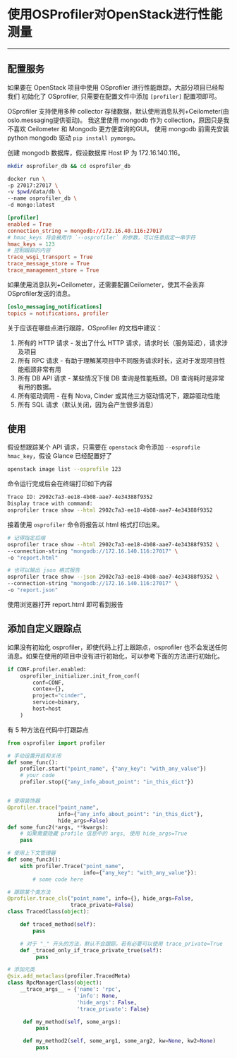 # 使用OSProfiler对OpenStack进行性能测量

---

## 配置服务

如果要在 OpenStack 项目中使用 OSprofiler 进行性能跟踪，大部分项目已经帮我们
初始化了 OSprofiler, 只需要在配置文件中添加 `[profiler]` 配置项即可。

OSprofiler 支持使用多种 collector 存储数据，默认使用消息队列+Ceilometer(由oslo.messaging提供驱动)。
我这里使用 mongodb 作为 collection，原因只是我不喜欢 Ceilometer 和 Mongodb 更方便查询的GUI。
使用 mongodb 前需先安装 python mongodb 驱动 `pip install pymongo`。

创建 mongodb 数据库，假设数据库 Host IP 为 172.16.140.116。

```bash
mkdir osprofiler_db && cd osprofiler_db

docker run \
-p 27017:27017 \
-v $pwd/data/db \
--name osprofiler_db \
-d mongo:latest
```

```conf
[profiler]
enabled = True
connection_string = mongodb://172.16.40.116:27017
# hmac_keys 将会被用作 `--osprofiler` 的参数，可以任意指定一串字符
hmac_keys = 123
# 控制跟踪的内容
trace_wsgi_transport = True
trace_message_store = True
trace_management_store = True
```

如果使用消息队列+Ceilometer，还需要配置Ceilometer，使其不会丢弃OSprofiler发送的消息。

```conf
[oslo_messaging_notifications]
topics = notifications, profiler
```

关于应该在哪些点进行跟踪，OSprofiler 的文档中建议：

1. 所有的 HTTP 请求 - 发出了什么 HTTP 请求，请求时长（服务延迟），请求涉及项目
2. 所有 RPC 请求 - 有助于理解某项目中不同服务请求时长，这对于发现项目性能瓶颈非常有用
3. 所有 DB API 请求 - 某些情况下慢 DB 查询是性能瓶颈。DB 查询耗时是非常有用的数据。
4. 所有驱动调用 - 在有 Nova, Cinder 或其他三方驱动情况下，跟踪驱动性能
5. 所有 SQL 请求（默认关闭，因为会产生很多消息）

## 使用

假设想跟踪某个 API 请求，只需要在 `openstack` 命令添加 `--osprofile hmac_key`，假设 Glance 已经配置好了

```bash
openstack image list --osprofile 123
```

命令运行完成后会在终端打印如下内容

```bash
Trace ID: 2902c7a3-ee18-4b08-aae7-4e34388f9352
Display trace with command:
osprofiler trace show --html 2902c7a3-ee18-4b08-aae7-4e34388f9352
```

接着使用 `osprofiler` 命令将报告以 html 格式打印出来。

```bash
# 记得指定后端
osprofiler trace show --html 2902c7a3-ee18-4b08-aae7-4e34388f9352 \
--connection-string "mongodb://172.16.140.116:27017" \
-o "report.html"

# 也可以输出 json 格式报告
osprofiler trace show --json 2902c7a3-ee18-4b08-aae7-4e34388f9352 \
--connection-string "mongodb://172.16.140.116:27017" \
-o "report.json"
```

使用浏览器打开 report.html 即可看到报告

## 添加自定义跟踪点

如果没有初始化 osprofiler，即使代码上打上跟踪点，osprofiler 也不会发送任何消息。如果在使用的项目中没有进行初始化，可以参考下面的方法进行初始化。

```python
if CONF.profiler.enabled:
    osprofiler_initializer.init_from_conf(
        conf=CONF,
        contex={},
        project="cinder",
        service=binary,
        host=host
    )
```

有 5 种方法在代码中打跟踪点

```python
from osprofiler import profiler

# 手动设置开启和关闭
def some_func():
    profiler.start("point_name", {"any_key": "with_any_value"})
    # your code
    profiler.stop({"any_info_about_point": "in_this_dict"})


# 使用装饰器
@profiler.trace("point_name",
                info={"any_info_about_point": "in_this_dict"},
                hide_args=False)
def some_func2(*args, **kwargs):
    # 如果需要隐藏 profile 信息中的 args, 使用 hide_args=True
    pass

# 使用上下文管理器
def some_func3():
    with profiler.Trace("point_name",
                        info={"any_key": "with_any_value"}):
        # some code here

# 跟踪某个类方法
@profiler.trace_cls("point_name", info={}, hide_args=False,
                    trace_private=False)
class TracedClass(object):

    def traced_method(self):
        pass

    # 对于 "_" 开头的方法，默认不会跟踪，若有必要可以使用 trace_private=True
    def _traced_only_if_trace_private_true(self):
         pass

# 添加元类
@six.add_metaclass(profiler.TracedMeta)
class RpcManagerClass(object):
    __trace_args__ = {'name': 'rpc',
                      'info': None,
                      'hide_args': False,
                      'trace_private': False}

     def my_method(self, some_args):
         pass

     def my_method2(self, some_arg1, some_arg2, kw=None, kw2=None)
         pass
```
